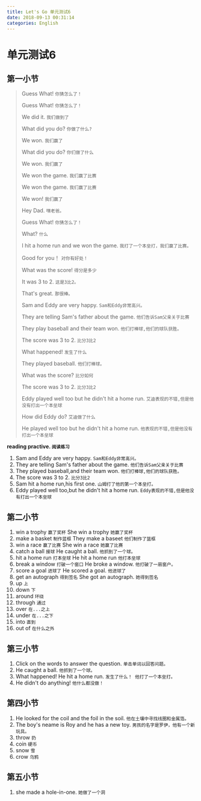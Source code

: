 ```yaml
---
title: Let's Go 单元测试6
date: 2018-09-13 00:31:14
categories: English
---
```


# 单元测试6

## 第一小节

> Guess What! `你猜怎么了！`
> 
> Guess What! `你猜怎么了！`
> 
> We did it. `我们做到了`
> 
> What did you do? `你做了什么?`
> 
> We won. `我们赢了`
> 
> What did you do? `你们做了什么`
> 
> We won. `我们赢了`
> 
> We won the game. `我们赢了比赛`
> 
> We won the game. `我们赢了比赛`
> 
> We won! `我们赢了`
> 
> Hey Dad. `嘿老爸。`
> 
> Guess What! `你猜怎么了！`
> 
> What? `什么`
> 
> I hit a home run and we won the game. `我打了一个本垒打，我们赢了比赛。`
> 
> Good for you！ `对你有好处！`
> 
> What was the score! `得分是多少`
> 
> It was 3 to 2. `这是3比2。`
> 
> That's great. `那很棒。`
> 
> Sam and Eddy are very happy. `Sam和Eddy非常高兴。`
> 
> They are telling Sam's father about the game. `他们告诉Sam父亲关于比赛`
> 
> They play baseball and their team won. `他们打棒球,他们的球队获胜。`
> 
> The score was 3 to 2. `比分3比2`
> 
> What happened! `发生了什么`
> 
> They played baseball. `他们打棒球。`
> 
> What was the score? `比分如何`
> 
> The score was 3 to 2. `比分3比2`
> 
> Eddy played well too but he didn't hit a home run. `艾迪表现的不错,但是他没有打出一个本垒球`
> 
> How did Eddy do? `艾迪做了什么` 
> 
> He played well too but he didn't hit a home run. `他表现的不错,但是他没有打出一个本垒球`


**reading practive. `阅读练习`**

1. Sam and Eddy are very happy. `Sam和Eddy非常高兴。`
2. They are telling Sam's father about the game. `他们告诉Sam父亲关于比赛`
3. They played baseball,and their team won. `他们打棒球,他们的球队获胜。`
4. The score was 3 to 2. `比分3比2`
5. Sam hit a home run,his first one. `山姆打了他的第一个本垒打。`
6. Eddy played well too,but he didn't hit a home run. `Eddy表现的不错,但是他没有打出一个本垒球`



## 第二小节

1. win a trophy `赢了奖杯` She win a trophy `她赢了奖杯`
2. make a basket `制作蓝框` They make a baseet `他们制作了篮框`
3. win a race `赢了比赛` She win a race `她赢了比赛`
4. catch a ball `接球` He caught a ball. `他抓到了一个球。`
5. hit a home run `打本垒球` He hit a home run `他打本垒球`
6. break a window `打破一个窗口` He broke a window. `他打破了一扇窗户。`
7. score a goal `进球了` He scored a goal. `他进球了`
8. get an autograph `得到签名` She got an autograph. `她得到签名`
9. up `上`
10. down `下`
11. around `环绕`
12. through `通过`
13. over `在...之上`
14. under `在...之下`
15. into `直到`
16. out of `在什么之外`




## 第三小节

1. Click on the words to answer the question. `单击单词以回答问题。`
2. He caught a ball. `他抓到了一个球。`
3. What happened! He hit a home run. `发生了什么！ 他打了一个本垒打。`
4. He didn't do anything! `他什么都没做！`

## 第四小节

1. He looked for the coil and the foil in the soil. `他在土壤中寻找线圈和金属箔。`
2. The boy's neame is Roy and he has a new toy. `男孩的名字是罗伊，他有一个新玩具。`
3. throw `扔`
4. coin `硬币`
5. snow `雪`
6. crow `乌鸦`

## 第五小节

1. she made a hole-in-one. `她做了一个洞`
